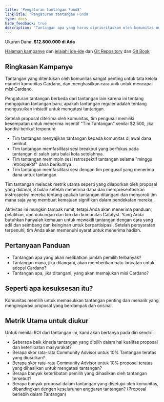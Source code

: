 ```yaml
---
title: 'Pengaturan tantangan Fund8'
linkTitle: 'Pengaturan tantangan Fund8'
type: docs
hide_feedback: true
description: 'Tantangan apa yang harus diprioritaskan oleh komunitas untuk ditangani di Fund8?'
---
```


Ukuran Dana: **$12.800.000 di Ada**

[Halaman kampanye](https://cardano.ideascale.com/a/campaign-home/26257) dan [jelajahi ide-ide](https://cardano.ideascale.com/a/ideas/top/campaign-filter/byids/campaigns/26257/stage/unspecified) dan [Git Repository](https://github.com/Catalyst-Challenges/F7-Fund8-challenge-setting) dan [Git Book](https://quality-assurance-dao.gitbook.io/catalyst-fund-7-challenges/f7-fund8-challenge-setting)

## Ringkasan Kampanye

Tantangan yang ditentukan oleh komunitas sangat penting untuk tata kelola mandiri komunitas Cardano, dan menghasilkan cara unik untuk mencapai misi Cardano.

Pengaturan tantangan berbeda dari tantangan lain karena ini tentang mengajukan tantangan baru, apakah tantangan reguler adalah tentang mengusulkan inisiatif untuk mengatasi tantangan.

Setelah proposal diterima oleh komunitas, tim pengusul memiliki kesempatan untuk menerima insentif "Tim Tantangan" senilai $2.500, jika kondisi berikut terpenuhi:

- Tim tantangan menyajikan tantangan kepada komunitas di awal dana berikut.
- Tim tantangan memfasilitasi sesi breakout yang berfokus pada tantangan di salah satu balai kota setelahnya.
- Tim tantangan memimpin sesi retrospektif tantangan selama "minggu retrospektif" dana berikutnya.
- Tim tantangan memfasilitasi sesi dengan tim pengusul yang menerima dana untuk tantangan.

Tim tantangan melacak metrik utama seperti yang dilaporkan oleh proposal yang didanai, 3 bulan setelah menerima dana dan mempresentasikan instrospeksi mereka tentang apakah tantangan ditangani dan menyoroti tim mana saja yang membuat kemajuan signifikan dalam pendekatan mereka.

Aktivitas ini mungkin tampak rumit, tetapi Anda akan menerima panduan, pelatihan, dan dukungan dari tim dan komunitas Catalyst. Yang Anda butuhkan hanyalah kemauan untuk mewakili tantangan dengan cara yang adil dan seimbang dan keinginan untuk berpartisipasi. Setelah persyaratan terpenuhi, tim Anda akan memenuhi syarat untuk menerima hadiah.

## Pertanyaan Panduan

- Tantangan apa yang akan melibatkan jumlah pemilih terbanyak?
- Tantangan mana, jika ditangani, akan memberikan batu loncatan untuk adopsi Cardano?
- Tantangan apa, jika ditangani, yang akan memajukan misi Cardano?

## Seperti apa kesuksesan itu?

Komunitas memilih untuk memasukkan tantangan penting dan menarik yang menginspirasi proposal yang berdampak dan orisinal.

## Metrik Utama untuk diukur

Untuk menilai ROI dari tantangan ini, kami akan bertanya pada diri sendiri:

- Seberapa baik kinerja tantangan yang dipilih dalam hal kualitas proposal dan keterlibatan masyarakat?
- Berapa skor rata-rata Community Advisor untuk 10% Tantangan teratas yang diusulkan?
- Berapa skor rata-rata Community Advisor untuk 10% proposal teratas yang dihasilkan untuk mengatasi tantangan?
- Berapa banyak keterlibatan pemilih yang dihasilkan oleh tantangan tersebut?
- Berapa banyak proposal dalam tantangan yang disetujui oleh komunitas, dibandingkan dengan keseluruhan anggaran tantangan? (Proposal berlebih dalam Tantangan)
